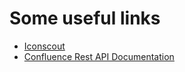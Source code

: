 # Some useful links

- [Iconscout](https://iconscout.com/)
- [Confluence Rest API Documentation](https://developer.atlassian.com/server/confluence/confluence-server-rest-api/)
